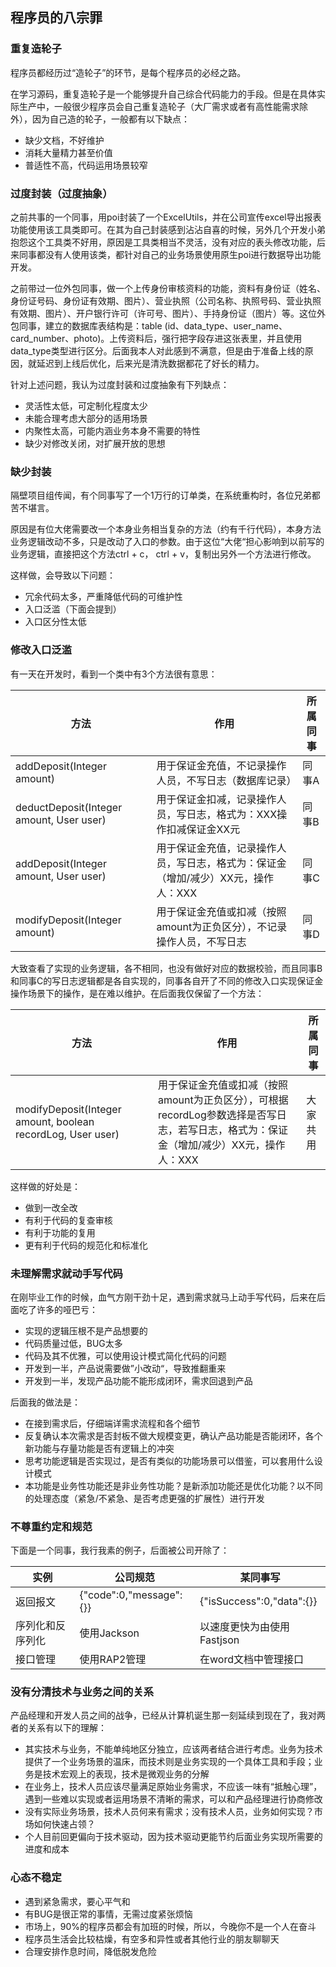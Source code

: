 ## 程序员的八宗罪

### 重复造轮子

程序员都经历过“造轮子”的环节，是每个程序员的必经之路。

在学习源码，重复造轮子是一个能够提升自己综合代码能力的手段。但是在具体实际生产中，一般很少程序员会自己重复造轮子（大厂需求或者有高性能需求除外），因为自己造的轮子，一般都有以下缺点：

- 缺少文档，不好维护
- 消耗大量精力甚至价值
- 普适性不高，代码运用场景较窄



### 过度封装（过度抽象）

之前共事的一个同事，用poi封装了一个ExcelUtils，并在公司宣传excel导出报表功能使用该工具类即可。在其为自己封装感到沾沾自喜的时候，另外几个开发小弟抱怨这个工具类不好用，原因是工具类相当不灵活，没有对应的表头修改功能，后来同事都没有人使用该类，都针对自己的业务场景使用原生poi进行数据导出功能开发。

之前带过一位外包同事，做一个上传身份审核资料的功能，资料有身份证（姓名、身份证号码、身份证有效期、图片）、营业执照（公司名称、执照号码、营业执照有效期、图片）、开户银行许可（许可号、图片）、手持身份证（图片）等。这位外包同事，建立的数据库表结构是：table (id、data_type、user_name、card_number、photo)。上传资料后，强行把字段存进这张表里，并且使用data_type类型进行区分。后面我本人对此感到不满意，但是由于准备上线的原因，就延迟到上线后优化，后来光是清洗数据都花了好长的精力。

针对上述问题，我认为过度封装和过度抽象有下列缺点：

- 灵活性太低，可定制化程度太少
- 未能合理考虑大部分的适用场景
- 内聚性太高，可能内涵业务本身不需要的特性
- 缺少对修改关闭，对扩展开放的思想



### 缺少封装

隔壁项目组传闻，有个同事写了一个1万行的订单类，在系统重构时，各位兄弟都苦不堪言。

原因是有位大佬需要改一个本身业务相当复杂的方法（约有千行代码），本身方法业务逻辑改动不多，只是改动了入口的参数。由于这位“大佬“担心影响到以前写的业务逻辑，直接把这个方法ctrl + c， ctrl + v，复制出另外一个方法进行修改。

这样做，会导致以下问题：

- 冗余代码太多，严重降低代码的可维护性
- 入口泛滥（下面会提到）
- 入口区分性太低



### 修改入口泛滥

有一天在开发时，看到一个类中有3个方法很有意思：

| 方法                                     | 作用                                                         | 所属同事 |
| ---------------------------------------- | ------------------------------------------------------------ | -------- |
| addDeposit(Integer amount)               | 用于保证金充值，不记录操作人员，不写日志（数据库记录）       | 同事A    |
| deductDeposit(Integer amount, User user) | 用于保证金扣减，记录操作人员，写日志，格式为：XXX操作扣减保证金XX元 | 同事B    |
| addDeposit(Integer amount, User user)    | 用于保证金充值，记录操作人员，写日志，格式为：保证金（增加/减少）XX元，操作人：XXX | 同事C    |
| modifyDeposit(Integer amount)            | 用于保证金充值或扣减（按照amount为正负区分），不记录操作人员，不写日志 | 同事D    |

大致查看了实现的业务逻辑，各不相同，也没有做好对应的数据校验，而且同事B和同事C的写日志逻辑都是各自实现的，同事各自开了不同的修改入口实现保证金操作场景下的操作，是在难以维护。在后面我仅保留了一个方法：

| 方法                                                        | 作用                                                         | 所属同事 |
| ----------------------------------------------------------- | ------------------------------------------------------------ | -------- |
| modifyDeposit(Integer amount, boolean recordLog, User user) | 用于保证金充值或扣减（按照amount为正负区分），可根据recordLog参数选择是否写日志，若写日志，格式为：保证金（增加/减少）XX元，操作人：XXX | 大家共用 |

这样做的好处是：

- 做到一改全改
- 有利于代码的复查审核
- 有利于功能的复用
- 更有利于代码的规范化和标准化



### 未理解需求就动手写代码

在刚毕业工作的时候，血气方刚干劲十足，遇到需求就马上动手写代码，后来在后面吃了许多的哑巴亏：

- 实现的逻辑压根不是产品想要的
- 代码质量过低，BUG太多
- 代码及其不优雅，可以使用设计模式简化代码的问题
- 开发到一半，产品说需要做”小改动“，导致推翻重来
- 开发到一半，发现产品功能不能形成闭环，需求回退到产品

后面我的做法是：

- 在接到需求后，仔细端详需求流程和各个细节
- 反复确认本次需求是否封板不做大规模变更，确认产品功能是否能闭环，各个新功能与存量功能是否有逻辑上的冲突
- 思考功能逻辑是否实现过，是否有类似的功能场景可以借鉴，可以套用什么设计模式
- 本功能是业务性功能还是非业务性功能？是新添加功能还是优化功能？以不同的处理态度（紧急/不紧急、是否考虑更强的扩展性）进行开发



### 不尊重约定和规范

下面是一个同事，我行我素的例子，后面被公司开除了：

| 实例             | 公司规范                | 某同事写                   |
| ---------------- | ----------------------- | -------------------------- |
| 返回报文         | {"code":0,"message":{}} | {"isSuccess":0,"data":{}}  |
| 序列化和反序列化 | 使用Jackson             | 以速度更快为由使用Fastjson |
| 接口管理         | 使用RAP2管理            | 在word文档中管理接口       |



### 没有分清技术与业务之间的关系

产品经理和开发人员之间的战争，已经从计算机诞生那一刻延续到现在了，我对两者的关系有以下的理解：

- 其实技术与业务，不能单纯地区分独立，应该两者结合进行考虑。业务为技术提供了一个业务场景的温床，而技术则是业务实现的一个具体工具和手段；业务是技术宏观上的表现，技术是微观业务的分解
- 在业务上，技术人员应该尽量满足原始业务需求，不应该一味有“抵触心理”，遇到一些难以实现或者运用场景不清晰的需求，可以和产品经理进行协商修改
- 没有实际业务场景，技术人员何来有需求；没有技术人员，业务如何实现？市场如何快速占领？
- 个人目前回更偏向于技术驱动，因为技术驱动更能节约后面业务实现所需要的进度和成本



### 心态不稳定

- 遇到紧急需求，要心平气和
- 有BUG是很正常的事情，无需过度紧张烦恼
- 市场上，90%的程序员都会有加班的时候，所以，今晚你不是一个人在奋斗
- 程序员生活会比较枯燥，有空多和异性或者其他行业的朋友聊聊天
- 合理安排作息时间，降低脱发危险